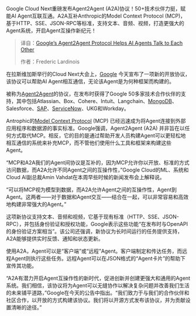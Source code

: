 <!--
title: Google的Agent2Agent协议帮助AI Agent互相交流
cover: https://cdn.thenewstack.io/media/2025/04/c90e05a8-img_3909-edit.jpg
summary: Google Cloud Next重磅发布Agent2Agent (A2A)协议！50+技术伙伴力挺，赋能AI Agent互联互通。A2A互补Anthropic的Model Context Protocol (MCP)，基于HTTP、SSE、JSON-RPC等标准，支持文本、音频、视频，打造更强大的Agent系统，开启Agent互操作新纪元！
-->

Google Cloud Next重磅发布Agent2Agent (A2A)协议！50+技术伙伴力挺，赋能AI Agent互联互通。A2A互补Anthropic的Model Context Protocol (MCP)，基于HTTP、SSE、JSON-RPC等标准，支持文本、音频、视频，打造更强大的Agent系统，开启Agent互操作新纪元！

> 译自：[Google’s Agent2Agent Protocol Helps AI Agents Talk to Each Other](https://thenewstack.io/googles-agent2agent-protocol-helps-ai-agents-talk-to-each-other/)
> 
> 作者：Frederic Lardinois

在拉斯维加斯举行的Cloud Next大会上，[Google](https://cloud.google.com/?utm_content=inline+mention) 今天宣布了一项新的开放协议，该协议可以帮助AI Agent相互通信，无论该Agent是为何种框架而构建的。

被称为[Agent2Agent](https://github.com/google/A2A)的协议，在发布时获得了Google 50多家技术合作伙伴的支持，其中包括Atlassian、Box、Cohere、Intuit、Langchain、[MongoDB](https://www.mongodb.com/cloud/atlas/?utm_content=inline+mention)、Salesforce、[SAP](https://www.sap.com/index.html?utm_content=inline+mention)、[ServiceNow](https://www.servicenow.com/products/observability.html?utm_content=inline+mention)、UKG和Workday。

Antrophic的[Model Context Protocol](https://thenewstack.io/mcp-the-missing-link-between-ai-agents-and-apis/) (MCP) 已经迅速成为将Agent连接到外部应用程序和数据源的事实标准。Google强调，Agent2Agent (A2A) 并非旨在以任何方式取代MCP。相反，它的目的是通过帮助开发人员构建Agent可以更轻松地相互通信的系统来补充MCP，而不管他们使用什么工具和框架来构建这些Agent。

“MCP和A2A我们的Agent间协议是互补的，因为MCP允许你以开放、标准的方式访问数据，而A2A允许不同Agent之间的互操作性，”Google Cloud的ML、系统和Cloud AI副总裁Amin Vahdat在本周早些时候的新闻发布会上解释说。

“可以将MCP视为模型到数据，而A2A允许Agent之间的互操作性，Agent到Agent。这两者——对于数据和Agent交互——结合在一起，可以非常容易和高效地构建非常强大的Agent。”

这项新协议支持文本、音频和视频，它基于现有标准（HTTP、SSE、JSON-RPC），并包括身份验证和授权功能，Google表示这些功能“在发布时与OpenAPI的身份验证方案相当”。该公司还强调，新协议为长时间运行的任务提供支持，A2A能够提供实时反馈、通知和状态更新。

使用A2A，Agent可以是“客户端”或“远程”Agent。客户端制定和传达任务，而远程Agent则执行这些任务。远程Agent可以在JSON格式的“Agent卡片”的帮助下宣传其功能。

“A2A有潜力开启Agent互操作性的新时代，促进创新并创建更强大和通用的Agent系统。我们相信，该协议将为Agent可以无缝协作以解决复杂问题并改善我们生活的未来铺平道路，”Google在今天的公告中指出。“我们致力于与我们的合作伙伴和社区合作，以开放的方式构建该协议。我们将以开源方式发布该协议，并为贡献设置清晰的途径。”